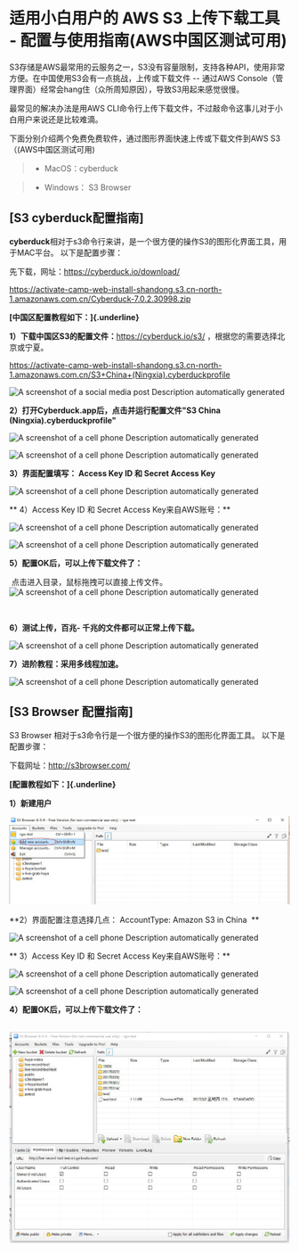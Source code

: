 # 适用小白用户的 AWS S3 上传下载工具 - 配置与使用指南(AWS中国区测试可用)

S3存储是AWS最常用的云服务之一，S3没有容量限制，支持各种API，使用非常方便。在中国使用S3会有一点挑战，上传或下载文件
-- 通过AWS
Console（管理界面）经常会hang住（众所周知原因），导致S3用起来感觉很慢。

最常见的解决办法是用AWS
CLI命令行上传下载文件，不过敲命令这事儿对于小白用户来说还是比较难滴。

下面分别介绍两个免费免费软件，通过图形界面快速上传或下载文件到AWS
S3（(AWS中国区测试可用)

> -   MacOS：cyberduck

> -   Windows： S3 Browser


## [**S3 cyberduck配置指南**]

**cyberduck**相对于s3命令行来讲，是一个很方便的操作S3的图形化界面工具，用于MAC平台。
以下是配置步骤：

先下载，网址：<https://cyberduck.io/download/>

<https://activate-camp-web-install-shandong.s3.cn-north-1.amazonaws.com.cn/Cyberduck-7.0.2.30998.zip>

**[中国区配置教程如下：]{.underline}**

**1）下载中国区S3的配置文件：**<https://cyberduck.io/s3/>
，根据您的需要选择北京或宁夏。

<https://activate-camp-web-install-shandong.s3.cn-north-1.amazonaws.com.cn/S3+China+(Ningxia).cyberduckprofile>

![A screenshot of a social media post Description automatically
generated](images.md/media/image1.png)

**2）打开Cyberduck.app后，点击并运行配置文件"S3 China
(Ningxia).cyberduckprofile"**

![A screenshot of a cell phone Description automatically
generated](images.md/media/image2.png)

![A screenshot of a cell phone Description automatically
generated](images.md/media/image3.png)

**3）界面配置填写： Access Key ID 和 Secret Access Key**

![A screenshot of a cell phone Description automatically
generated](images.md/media/image4.png)

** 4）Access Key ID 和 Secret Access Key来自AWS账号：**

![A screenshot of a cell phone Description automatically
generated](images.md/media/image5.png)

![A screenshot of a cell phone Description automatically
generated](images.md/media/image6.png)

**5）配置OK后，可以上传下载文件了：**

 点击进入目录，鼠标拖拽可以直接上传文件。![A screenshot of a cell phone
Description automatically
generated](images.md/media/image7.png)

 

**6）测试上传，百兆- 千兆的文件都可以正常上传下载。**

![A screenshot of a cell phone Description automatically
generated](images.md/media/image8.png)

**7）进阶教程：采用多线程加速。**

![A screenshot of a cell phone Description automatically
generated](images.md/media/image9.png)

## [**S3 Browser 配置指南**]

S3 Browser 相对于s3命令行是一个很方便的操作S3的图形化界面工具。
以下是配置步骤：

下载网址：<http://s3browser.com/>

**[配置教程如下：]{.underline}**

**1）新建用户**

![](images.md/media/image10.png)

**2）界面配置注意选择几点： AccountType: Amazon S3 in China  **

![A screenshot of a cell phone Description automatically
generated](images.md/media/image11.png)

** 3）Access Key ID 和 Secret Access Key来自AWS账号：**

![A screenshot of a cell phone Description automatically
generated](images.md/media/image5.png)

![A screenshot of a cell phone Description automatically
generated](images.md/media/image6.png)

**4）配置OK后，可以上传下载文件了：**

 ![](images.md/media/image12.png)

 
